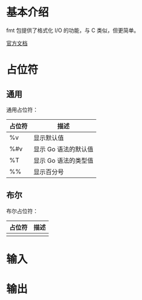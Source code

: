 # 基本介绍

fmt 包提供了格式化 I/O 的功能，与 C 类似，但更简单。

[官方文档](https://pkg.go.dev/fmt)

# 占位符

## 通用

通用占位符：

| 占位符 | 描述                 |
| ------ | -------------------- |
| %v     | 显示默认值           |
| %#v    | 显示 Go 语法的默认值 |
| %T     | 显示 Go 语法的类型值 |
| %%     | 显示百分号           |

## 布尔

布尔占位符：

| 占位符 | 描述 |
| ------ | ---- |
|        |      |

# 输入

# 输出
